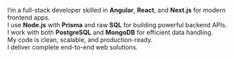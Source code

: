 I’m a full-stack developer skilled in **Angular**, **React**, and **Next.js** for modern frontend apps.  
I use **Node.js** with **Prisma** and raw **SQL** for building powerful backend APIs.  
I work with both **PostgreSQL** and **MongoDB** for efficient data handling.  
My code is clean, scalable, and production-ready.  
I deliver complete end-to-end web solutions.
